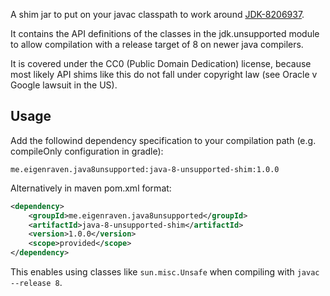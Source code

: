 A shim jar to put on your javac classpath to work around [JDK-8206937](https://bugs.openjdk.org/browse/JDK-8206937).

It contains the API definitions of the classes in the jdk.unsupported module to allow compilation with a release target of 8 on newer java compilers.

It is covered under the CC0 (Public Domain Dedication) license, because most likely API shims like this do not fall under copyright law (see Oracle v Google lawsuit in the US).

## Usage

Add the followind dependency specification to your compilation path (e.g. compileOnly configuration in gradle):
```
me.eigenraven.java8unsupported:java-8-unsupported-shim:1.0.0
```

Alternatively in maven pom.xml format:
```xml
<dependency>
    <groupId>me.eigenraven.java8unsupported</groupId>
    <artifactId>java-8-unsupported-shim</artifactId>
    <version>1.0.0</version>
    <scope>provided</scope>
</dependency>
```

This enables using classes like `sun.misc.Unsafe` when compiling with `javac --release 8`.
